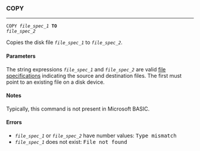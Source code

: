 ### COPY
***
<code>COPY <var>file_spec_1</var> <b>TO</b> <var>file_spec_2</var></code>

Copies the disk file <code><var>file_spec_1</var></code> to <code><var>file_spec_2</var></code>.

#### Parameters

The string expressions <code><var>file_spec_1</var></code> and <code><var>file_spec_2</var></code> are valid 
[file specifications](file-specification) indicating the source and destination files. The first
must point to an existing file on a disk device.

#### Notes
Typically, this command is not present in Microsoft BASIC.

#### Errors
* <code><var>file_spec_1</var></code> or <code><var>file_spec_2</var></code> have number values: <samp>Type mismatch</samp>
* <code><var>file_spec_1</var></code> does not exist: <samp>File not found</samp>

